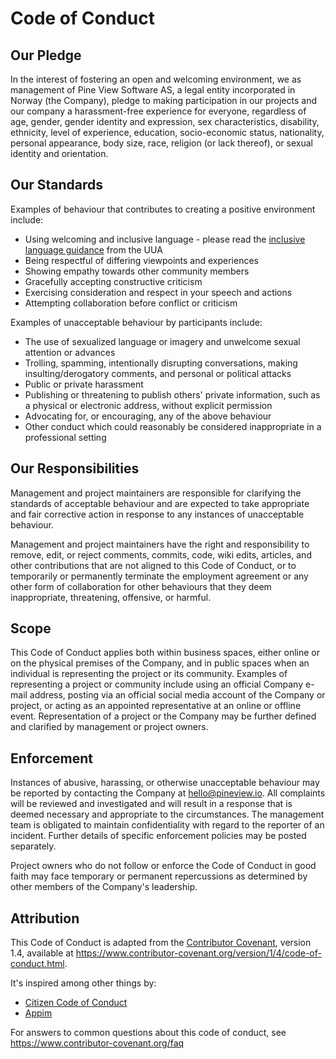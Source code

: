 # Code of Conduct

## Our Pledge

In the interest of fostering an open and welcoming environment, we as management of Pine View Software AS, a legal entity incorporated in Norway (the Company), pledge to making participation in our projects and our company a harassment-free experience for everyone, regardless of age, gender, gender identity and expression, sex characteristics, disability, ethnicity, level of experience, education, socio-economic status, nationality, personal appearance, body size, race, religion (or lack thereof), or sexual identity and orientation.

## Our Standards

Examples of behaviour that contributes to creating a positive environment include:

* Using welcoming and inclusive language - please read the [inclusive language guidance](https://www.uua.org/lgbtq/welcoming/ways/200008.shtml) from the UUA
* Being respectful of differing viewpoints and experiences
* Showing empathy towards other community members
* Gracefully accepting constructive criticism
* Exercising consideration and respect in your speech and actions
* Attempting collaboration before conflict or criticism

Examples of unacceptable behaviour by participants include:

* The use of sexualized language or imagery and unwelcome sexual attention or advances
* Trolling, spamming, intentionally disrupting conversations, making insulting/derogatory comments, and personal or political attacks
* Public or private harassment
* Publishing or threatening to publish others' private information, such as a physical or electronic address, without explicit permission
* Advocating for, or encouraging, any of the above behaviour
* Other conduct which could reasonably be considered inappropriate in a professional setting


## Our Responsibilities

Management and project maintainers are responsible for clarifying the standards of acceptable behaviour and are expected to take appropriate and fair corrective action in response to any instances of unacceptable behaviour.

Management and project maintainers have the right and responsibility to remove, edit, or reject comments, commits, code, wiki edits, articles, and other contributions that are not aligned to this Code of Conduct, or to temporarily or permanently terminate the employment agreement or any other form of collaboration for other behaviours that they deem inappropriate, threatening, offensive, or harmful.

## Scope

This Code of Conduct applies both within business spaces, either online or on the physical premises of the Company, and in public spaces when an individual is representing the project or its community. Examples of representing a project or community include using an official Company e-mail address, posting via an official social media account of the Company or project, or acting as an appointed representative at an online or offline event. Representation of a project or the Company may be further defined and clarified by management or project owners.

## Enforcement

Instances of abusive, harassing, or otherwise unacceptable behaviour may be reported by contacting the Company at hello@pineview.io. All complaints will be reviewed and investigated and will result in a response that is deemed necessary and appropriate to the circumstances. The management team is obligated to maintain confidentiality with regard to the reporter of an incident. Further details of specific enforcement policies may be posted separately.

Project owners who do not follow or enforce the Code of Conduct in good faith may face temporary or permanent repercussions as determined by other members of the Company's leadership.

## Attribution

This Code of Conduct is adapted from the [Contributor Covenant][homepage], version 1.4,
available at https://www.contributor-covenant.org/version/1/4/code-of-conduct.html.

It's inspired among other things by:
- [Citizen Code of Conduct](http://citizencodeofconduct.org/)
- [Appim](https://github.com/appium/appium/blob/master/CONDUCT.md)

[homepage]: https://www.contributor-covenant.org

For answers to common questions about this code of conduct, see https://www.contributor-covenant.org/faq
